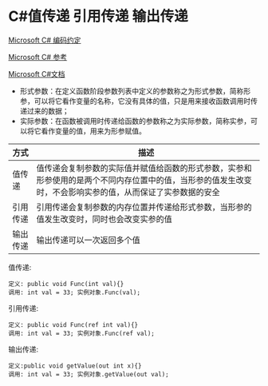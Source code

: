 # C#值传递 引用传递 输出传递

[Microsoft C# 编码约定](https://learn.microsoft.com/zh-cn/dotnet/csharp/fundamentals/coding-style/coding-conventions)

[Microsoft C# 参考](https://learn.microsoft.com/zh-cn/previous-versions/visualstudio/visual-studio-2012/618ayhy6(v=vs.110))

[Microsoft C#文档](https://learn.microsoft.com/zh-cn/dotnet/csharp/)

- 形式参数：在定义函数阶段参数列表中定义的参数称之为形式参数，简称形参，可以将它看作变量的名称，它没有具体的值，只是用来接收函数调用时传递过来的数据；
- 实际参数：在函数被调用时传递给函数的参数称之为实际参数，简称实参，可以将它看作变量的值，用来为形参赋值。

| 方式     | 描述                                                         |
| -------- | ------------------------------------------------------------ |
| 值传递   | 值传递会复制参数的实际值并赋值给函数的形式参数，实参和形参使用的是两个不同内存位置中的值，当形参的值发生改变时，不会影响实参的值，从而保证了实参数据的安全 |
| 引用传递 | 引用传递会复制参数的内存位置并传递给形式参数，当形参的值发生改变时，同时也会改变实参的值 |
| 输出传递 | 输出传递可以一次返回多个值                                   |

值传递: 

```
定义: public void Func(int val){}
调用: int val = 33; 实例对象.Func(val);
```

引用传递: 

```
定义: public void Func(ref int val){}
调用: int val = 33; 实例对象.Func(ref val);
```

输出传递: 

```
定义:public void getValue(out int x){}
调用: int val = 33; 实例对象.getValue(out val);
```

